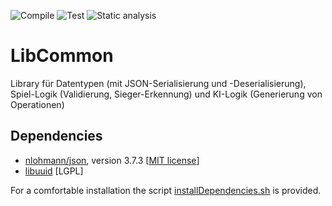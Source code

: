 ![Compile](https://github.com/SoPra-Team-17/LibCommon/workflows/Compile/badge.svg)
![Test](https://github.com/SoPra-Team-17/LibCommon/workflows/Test/badge.svg)
![Static analysis](https://github.com/SoPra-Team-17/LibCommon/workflows/Static%20analysis/badge.svg)

# LibCommon
Library für Datentypen (mit JSON-Serialisierung und -Deserialisierung), Spiel-Logik (Validierung, Sieger-Erkennung) und KI-Logik (Generierung von Operationen)

## Dependencies

 - [nlohmann/json](https://github.com/nlohmann/json), version 3.7.3 [[MIT license](https://github.com/nlohmann/json/blob/develop/LICENSE.MIT)]
 - [libuuid](https://linux.die.net/man/3/libuuid) [LGPL]
 
 For a comfortable installation the script [installDependencies.sh](https://github.com/SoPra-Team-17/LibCommon/blob/develop/installDependencies.sh) is provided.